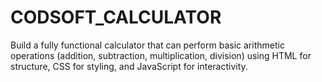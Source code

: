# CODSOFT_CALCULATOR
Build a fully functional calculator that can perform basic arithmetic operations (addition, subtraction, multiplication, division) using HTML for structure, CSS for styling, and JavaScript for interactivity.
